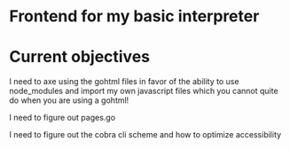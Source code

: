 # Frontend for my basic interpreter

# Current objectives

I need to axe using the gohtml files in favor of the ability to use node_modules and import my own javascript files which you cannot quite do when you are using a gohtml!

I need to figure out pages.go

I need to figure out the cobra cli scheme and how to optimize accessibility
